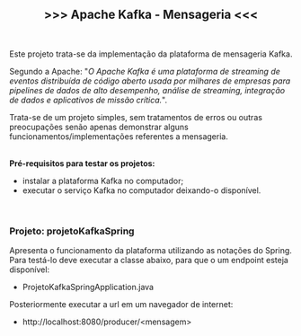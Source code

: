 <h2 style="text-align:center"><strong>&gt;&gt;&gt; Apache Kafka - Mensageria &lt;&lt;&lt;</strong></h2>

<p>&nbsp;</p>

<p>Este projeto trata-se da implementa&ccedil;&atilde;o da plataforma de mensageria Kafka.</p>

<p>Segundo a Apache: &quot;<em>O Apache Kafka &eacute; uma plataforma de streaming de eventos distribu&iacute;da de c&oacute;digo aberto usada por milhares de empresas para pipelines de dados de alto desempenho, an&aacute;lise de streaming, integra&ccedil;&atilde;o de dados e aplicativos de miss&atilde;o cr&iacute;tica.</em>&quot;.</p>

<p>Trata-se de um projeto simples, sem tratamentos de erros ou outras preocupa&ccedil;&otilde;es sen&atilde;o apenas demonstrar alguns funcionamentos/implementa&ccedil;&otilde;es referentes a mensageria.</p>

<p><br />
<strong>Pr&eacute;-requisitos para testar os projetos:</strong></p>

<ul>
	<li>instalar a plataforma Kafka no computador;</li>
	<li>executar o servi&ccedil;o Kafka no computador deixando-o dispon&iacute;vel.</li>
</ul>

<p>&nbsp;</p>

<h3><strong>Projeto: projetoKafkaSpring</strong></h3>

<p>Apresenta o funcionamento da plataforma utilizando as nota&ccedil;&otilde;es do Spring.<br />
Para test&aacute;-lo deve executar a classe abaixo, para que o um endpoint esteja dispon&iacute;vel:</p>

<ul>
	<li>ProjetoKafkaSpringApplication.java</li>
</ul>

<p>Posteriormente executar a url em um navegador de internet:</p>

<ul>
	<li>http://localhost:8080/producer/&lt;mensagem&gt;</li>
</ul>
